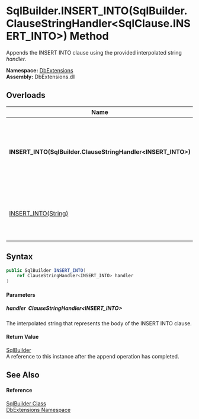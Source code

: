 SqlBuilder.INSERT_INTO(SqlBuilder.ClauseStringHandler&lt;SqlClause.INSERT_INTO>) Method
=======================================================================================
Appends the INSERT INTO clause using the provided interpolated string *handler*.
  
**Namespace:** [DbExtensions][1]  
**Assembly:** DbExtensions.dll

Overloads
---------

| Name                                                            | Description                                                                      |
| --------------------------------------------------------------- | -------------------------------------------------------------------------------- |
| **INSERT_INTO(SqlBuilder.ClauseStringHandler&lt;INSERT_INTO>)** | Appends the INSERT INTO clause using the provided interpolated string *handler*. |
| [INSERT_INTO(String)][2]                                        | Appends the INSERT INTO clause using the provided *text*.                        |


Syntax
------

```csharp
public SqlBuilder INSERT_INTO(
	ref ClauseStringHandler<INSERT_INTO> handler
)
```

#### Parameters

##### *handler*  ClauseStringHandler&lt;INSERT_INTO>
The interpolated string that represents the body of the INSERT INTO clause.

#### Return Value
[SqlBuilder][3]  
A reference to this instance after the append operation has completed.

See Also
--------

#### Reference
[SqlBuilder Class][3]  
[DbExtensions Namespace][1]  

[1]: ../README.md
[2]: INSERT_INTO_1.md
[3]: README.md